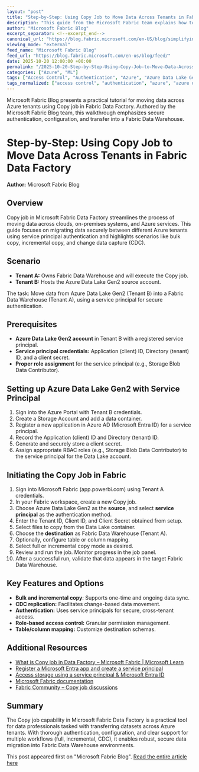 ```yaml
---
layout: "post"
title: "Step-by-Step: Using Copy Job to Move Data Across Tenants in Fabric Data Factory"
description: "This guide from the Microsoft Fabric team explains how to use the Copy job feature in Microsoft Fabric Data Factory to transfer data securely and efficiently between different Azure tenants. The walkthrough covers prerequisites like setting up Azure Data Lake Gen2 with service principal authentication, configuring access control, and executing copy operations into a Fabric Data Warehouse. Key features like full and incremental copy, table mapping, and security configuration are illustrated with clear, practical steps."
author: "Microsoft Fabric Blog"
excerpt_separator: <!--excerpt_end-->
canonical_url: "https://blog.fabric.microsoft.com/en-US/blog/simplifying-data-ingestion-with-copy-job-copy-data-across-tenants-using-copy-job-in-fabric-data-factory/"
viewing_mode: "external"
feed_name: "Microsoft Fabric Blog"
feed_url: "https://blog.fabric.microsoft.com/en-us/blog/feed/"
date: 2025-10-20 12:00:00 +00:00
permalink: "/2025-10-20-Step-by-Step-Using-Copy-Job-to-Move-Data-Across-Tenants-in-Fabric-Data-Factory.html"
categories: ["Azure", "ML"]
tags: ["Access Control", "Authentication", "Azure", "Azure Data Lake Gen2", "Bulk Copy", "Change Data Capture", "Cloud Data Movement", "Copy Job", "Data Factory", "Data Ingestion", "Data Warehouse", "ETL", "Incremental Copy", "Microsoft Entra ID", "Microsoft Fabric", "ML", "News", "Role Assignment", "Service Principal", "Table Mapping", "Tenant Transfer"]
tags_normalized: ["access control", "authentication", "azure", "azure data lake gen2", "bulk copy", "change data capture", "cloud data movement", "copy job", "data factory", "data ingestion", "data warehouse", "etl", "incremental copy", "microsoft entra id", "microsoft fabric", "ml", "news", "role assignment", "service principal", "table mapping", "tenant transfer"]
---
```


Microsoft Fabric Blog presents a practical tutorial for moving data across Azure tenants using Copy job in Fabric Data Factory. Authored by the Microsoft Fabric Blog team, this walkthrough emphasizes secure authentication, configuration, and transfer into a Fabric Data Warehouse.<!--excerpt_end-->

# Step-by-Step: Using Copy Job to Move Data Across Tenants in Fabric Data Factory

**Author:** Microsoft Fabric Blog

## Overview

Copy job in Microsoft Fabric Data Factory streamlines the process of moving data across clouds, on-premises systems, and Azure services. This guide focuses on migrating data securely between different Azure tenants using service principal authentication and highlights scenarios like bulk copy, incremental copy, and change data capture (CDC).

## Scenario

- **Tenant A:** Owns Fabric Data Warehouse and will execute the Copy job.
- **Tenant B:** Hosts the Azure Data Lake Gen2 source account.

The task: Move data from Azure Data Lake Gen2 (Tenant B) into a Fabric Data Warehouse (Tenant A), using a service principal for secure authentication.

## Prerequisites

- **Azure Data Lake Gen2 account** in Tenant B with a registered service principal.
- **Service principal credentials:** Application (client) ID, Directory (tenant) ID, and a client secret.
- **Proper role assignment** for the service principal (e.g., Storage Blob Data Contributor).

## Setting up Azure Data Lake Gen2 with Service Principal

1. Sign into the Azure Portal with Tenant B credentials.
2. Create a Storage Account and add a data container.
3. Register a new application in Azure AD (Microsoft Entra ID) for a service principal.
4. Record the Application (client) ID and Directory (tenant) ID.
5. Generate and securely store a client secret.
6. Assign appropriate RBAC roles (e.g., Storage Blob Data Contributor) to the service principal for the Data Lake account.

## Initiating the Copy Job in Fabric

1. Sign into Microsoft Fabric (app.powerbi.com) using Tenant A credentials.
2. In your Fabric workspace, create a new Copy job.
3. Choose Azure Data Lake Gen2 as the **source**, and select **service principal** as the authentication method.
4. Enter the Tenant ID, Client ID, and Client Secret obtained from setup.
5. Select files to copy from the Data Lake container.
6. Choose the **destination** as Fabric Data Warehouse (Tenant A).
7. Optionally, configure table or column mapping.
8. Select full or incremental copy mode as desired.
9. Review and run the job. Monitor progress in the job panel.
10. After a successful run, validate that data appears in the target Fabric Data Warehouse.

## Key Features and Options

- **Bulk and incremental copy**: Supports one-time and ongoing data sync.
- **CDC replication:** Facilitates change-based data movement.
- **Authentication:** Uses service principals for secure, cross-tenant access.
- **Role-based access control:** Granular permission management.
- **Table/column mapping:** Customize destination schemas.

## Additional Resources

- [What is Copy job in Data Factory – Microsoft Fabric | Microsoft Learn](https://learn.microsoft.com/en-us/fabric/data-factory/what-is-copy-job)
- [Register a Microsoft Entra app and create a service principal](https://learn.microsoft.com/en-us/entra/identity-platform/howto-create-service-principal-portal?utm_source=chatgpt.com)
- [Access storage using a service principal & Microsoft Entra ID](https://learn.microsoft.com/en-us/azure/databricks/connect/storage/aad-storage-service-principal?utm_source=chatgpt.com)
- [Microsoft Fabric documentation](https://aka.ms/FabricBlog/docs)
- [Fabric Community – Copy job discussions](https://community.fabric.microsoft.com/t5/Copy-job/bd-p/db_copyjob)

## Summary

The Copy job capability in Microsoft Fabric Data Factory is a practical tool for data professionals tasked with transferring datasets across Azure tenants. With thorough authentication, configuration, and clear support for multiple workflows (full, incremental, CDC), it enables robust, secure data migration into Fabric Data Warehouse environments.

This post appeared first on "Microsoft Fabric Blog". [Read the entire article here](https://blog.fabric.microsoft.com/en-US/blog/simplifying-data-ingestion-with-copy-job-copy-data-across-tenants-using-copy-job-in-fabric-data-factory/)
